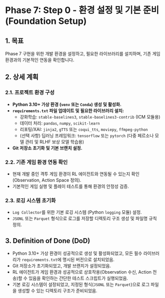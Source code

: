 # Phase 7: Step 0 - 환경 설정 및 기본 준비 (Foundation Setup)

## 1. 목표
Phase 7 구현을 위한 개발 환경을 설정하고, 필요한 라이브러리를 설치하며, 기존 게임 환경과의 기본적인 연동을 확인합니다.

## 2. 상세 계획

### 2.1. 프로젝트 환경 구성
*   **Python 3.10+ 가상 환경 (`venv` 또는 `Conda`) 생성 및 활성화.**
*   **`requirements.txt` 파일 업데이트 및 필요한 라이브러리 설치:**
    *   강화학습: `stable-baselines3`, `stable-baselines3-contrib` (ICM 모듈용)
    *   데이터 처리: `pandas`, `numpy`, `scikit-learn`
    *   리포팅/XAI: `jinja2`, `gTTS` 또는 `coqui_tts`, `moviepy`, `ffmpeg-python`
    *   (선택 사항) 딥러닝 프레임워크: `tensorflow` 또는 `pytorch` (다중 페르소나 모델 관리 및 RLHF 보상 모델 학습용)
*   **Git 저장소 초기화 및 기본 브랜치 설정.**

### 2.2. 기존 게임 환경 연동 확인
*   현재 개발 중인 격투 게임 환경이 RL 에이전트와 연동될 수 있는지 확인 (Observation, Action Space 정의).
*   기본적인 게임 실행 및 플레이 테스트를 통해 환경의 안정성 검증.

### 2.3. 로깅 시스템 초기화
*   `Log Collector`를 위한 기본 로깅 시스템 (Python `logging` 모듈) 설정.
*   `JSONL` 또는 `Parquet` 형식으로 로그를 저장할 디렉토리 구조 생성 및 파일명 규칙 정의.

## 3. Definition of Done (DoD)
*   Python 3.10+ 가상 환경이 성공적으로 생성 및 활성화되었고, 모든 필수 라이브러리가 `requirements.txt`에 명시된 버전으로 설치되었음.
*   Git 저장소가 초기화되었고, 개발 브랜치가 설정되었음.
*   RL 에이전트가 게임 환경과 성공적으로 상호작용(Observation 수신, Action 전송)할 수 있음을 확인하는 간단한 테스트 스크립트가 실행되었음.
*   기본 로깅 시스템이 설정되었고, 지정된 형식(`JSONL` 또는 `Parquet`)으로 로그 파일을 생성할 수 있는 디렉토리 구조가 준비되었음.